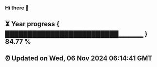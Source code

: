 ### Hi there 👋
⏳ Year progress { █████████████████████████▁▁▁▁▁ } 84.77 %
---
⏰ Updated on Wed, 06 Nov 2024 06:14:41 GMT
---
